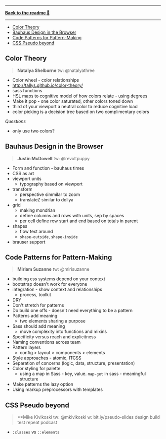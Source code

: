 ------

**[Back to the readme 📖](cascadiacss.md)**

------


<!-- MarkdownTOC -->

- [Color Theory](#color-theory)
- [Bauhaus Design in the Browser](#bauhaus-design-in-the-browser)
- [Code Patterns for Pattern-Making](#code-patterns-for-pattern-making)
- [CSS Pseudo beyond](#css-pseudo-beyond)

<!-- /MarkdownTOC -->


## Color Theory
> **Natalya Shelborne**
> tw: @natalyathree

* Color wheel - color relationships
* http://tallys.github.io/color-theory/
* sass functions 
* HSL maps to cognitive model of how colors relate - using degrees
* Make it pop - one color saturated, other colors toned down
* third of your viewport a neutral color to reduce cognitive load 
* color picking is a decision tree based on two complimentary colors

_Questions_
* only use two colors?

## Bauhaus Design in the Browser
> **Justin McDowell**
> tw: @revoltpuppy

* Form and function - bauhaus times
* CSS as art
* viewport units
  * typography based on viewport 
* transform
  * perspective simmilar to zoom
  * translateZ similar to dollya
* grid
  * making mondrian
  * define columns and rows with units, sep by spaces
  * per cell define row start and end based on totals in parent
* shapes
  * flow text around
  * `shape-outside`, `shape-inside`
* brauser support 

## Code Patterns for Pattern-Making
> **Miriam Suzanne**
> tw: @mirisuzanne

* building css systems depend on your context
* bootstrap doesn't work for everyone
* integration - show context and relationships
  * process, toolkit
* DRY
* Don't stretch for patterns
* Do build one offs - doesn't need everything to be a pattern
* Patterns add meaning
  * two elements sharing a purpose 
* Sass should add meaning 
  * move complexity into functions and mixins
* Specificity versus reach and explicitness
* Naming conventions across team
* Pattern layers
  * config > layout > components > elements
* Style approaches - atomic, ITCSS
* Separation of concerns (logic, data, structure, presentation)
* Color styling for palette
  * using a map in Sass - key, value. `map-get` in sass - meaningful structure
* Make patterns the lazy option
* Using markup preprocessors with templates

## CSS Pseudo beyond
> **Mike Kivikoski
> tw: @mkivikoski
> w: bit.ly/pseudo-slides
> design build test repeat podcast

* `:classes` vs `::elements`

